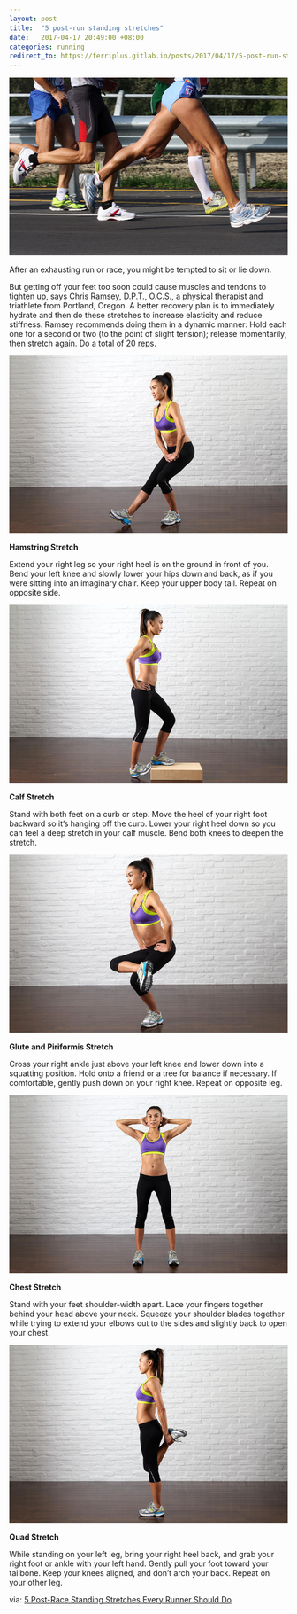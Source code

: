 ```yaml
---
layout: post
title:  "5 post-run standing stretches"
date:   2017-04-17 20:49:00 +08:00
categories: running
redirect_to: https://ferriplus.gitlab.io/posts/2017/04/17/5-post-run-standing-stretches.html
---
```

![The legs of runners in a race](/assets/5-stretches/cover_roberto_ferrari.jpg)

After an exhausting run or race, you might be tempted to sit or lie down.  

But getting off your feet too soon could cause muscles and tendons to tighten up, says Chris Ramsey, D.P.T., O.C.S., a physical therapist and triathlete from Portland, Oregon. A better recovery plan is to immediately hydrate and then do these stretches to increase elasticity and reduce stiffness. Ramsey recommends doing them in a dynamic manner: Hold each one for a second or two (to the point of slight tension); release momentarily; then stretch again. Do a total of 20 reps.

![](/assets/5-stretches/01_hamstring_thomas_mcdonald_6166_86254.jpg)

**Hamstring Stretch**

Extend your right leg so your right heel is on the ground in front of you. Bend your left knee and slowly lower your hips down and back, as if you were sitting into an imaginary chair. Keep your upper body tall. Repeat on opposite side.

![](/assets/5-stretches/02_calf_thomas_mcdonald_6166_86254.jpg)

**Calf Stretch**

Stand with both feet on a curb or step. Move the heel of your right foot backward so it’s hanging off the curb. Lower your right heel down so you can feel a deep stretch in your calf muscle. Bend both knees to deepen the stretch. 

![](/assets/5-stretches/03_glute_thomas_mcdonald_6166_86254.jpg)

**Glute and Piriformis Stretch**

Cross your right ankle just above your left knee and lower down into a squatting position. Hold onto a friend or a tree for balance if necessary. If comfortable, gently push down on your right knee. Repeat on opposite leg.

![](/assets/5-stretches/04_chestthomas_mcdonald_6166_86254.jpg)

**Chest Stretch**

Stand with your feet shoulder-width apart. Lace your fingers together behind your head above your neck. Squeeze your shoulder blades together while trying to extend your elbows out to the sides and slightly back to open your chest.

![](/assets/5-stretches/05_quad_thomas_mcdonald_6166_86254.jpg)

**Quad Stretch**

While standing on your left leg, bring your right heel back, and grab your right foot or ankle with your left hand. Gently pull your foot toward your tailbone. Keep your knees aligned, and don’t arch your back. Repeat on your other leg.

via: [5 Post-Race Standing Stretches Every Runner Should Do](http://www.runnersworld.com/injury-prevention-recovery/5-post-race-standing-stretches-every-runner-should-do)
